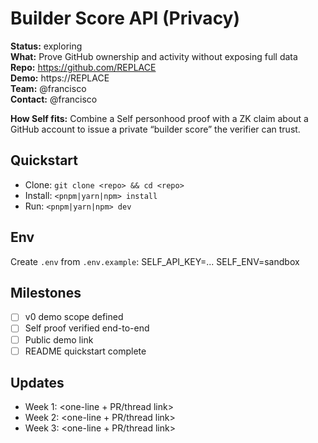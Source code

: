 # Builder Score API (Privacy)

**Status:** exploring  
**What:** Prove GitHub ownership and activity without exposing full data  
**Repo:** https://github.com/REPLACE  
**Demo:** https://REPLACE  
**Team:** @francisco  
**Contact:** @francisco

**How Self fits:** Combine a Self personhood proof with a ZK claim about a GitHub account to issue a private “builder score” the verifier can trust.

## Quickstart

- Clone: `git clone <repo> && cd <repo>`
- Install: `<pnpm|yarn|npm> install`
- Run: `<pnpm|yarn|npm> dev`

## Env

Create `.env` from `.env.example`:
SELF_API_KEY=...
SELF_ENV=sandbox

## Milestones

- [ ] v0 demo scope defined
- [ ] Self proof verified end-to-end
- [ ] Public demo link
- [ ] README quickstart complete

## Updates

- Week 1: <one-line + PR/thread link>
- Week 2: <one-line + PR/thread link>
- Week 3: <one-line + PR/thread link>
